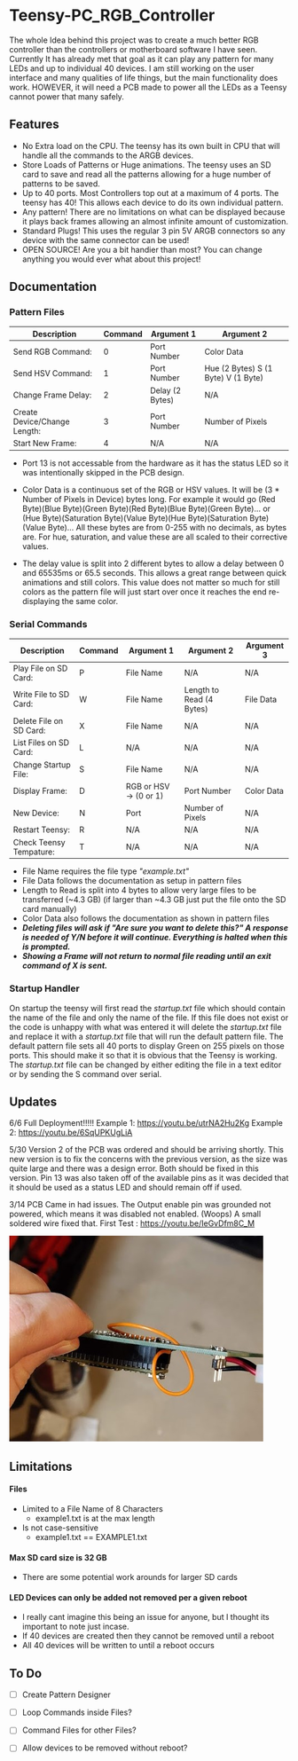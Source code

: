 # Teensy-PC_RGB_Controller
 
The whole Idea behind this project was to create a much better RGB controller than the controllers or motherboard software I have seen. Currently It has already met that goal as it can play any pattern for many LEDs and up to individual 40 devices. I am still working on the user interface and many qualities of life things, but the main functionality does work. HOWEVER, it will need a PCB made to power all the LEDs as a Teensy cannot power that many safely.

## Features

- No Extra load on the CPU. The teensy has its own built in CPU that will handle all the commands to the ARGB devices.
- Store Loads of Patterns or Huge animations. The teensy uses an SD card to save and read all the patterns allowing for a huge number of patterns to be saved.
- Up to 40 ports. Most Controllers top out at a maximum of 4 ports. The teensy has 40! This allows each device to do its own individual pattern.
- Any pattern! There are no limitations on what can be displayed because it plays back frames allowing an almost infinite amount of customization. 
- Standard Plugs! This uses the regular 3 pin 5V ARGB connectors so any device with the same connector can be used!
- OPEN SOURCE! Are you a bit handier than most? You can change anything you would ever what about this project!

## Documentation
### Pattern Files

Description | Command | Argument 1 | Argument 2
------------ | -------------| ------------ | -------------|
Send RGB Command: | 0 | Port Number | Color Data |
Send HSV Command: | 1 | Port Number | Hue (2 Bytes) S (1 Byte) V (1 Byte)|
Change Frame Delay: | 2 | Delay (2 Bytes) | N/A |
Create Device/Change Length: | 3 | Port Number | Number of Pixels |
Start New Frame: | 4 | N/A | N/A | N/A |

- Port 13 is not accessable from the hardware as it has the status LED so it was intentionally skipped in the PCB design. 

- Color Data is a continuous set of the RGB or HSV values. It will be (3 * Number of Pixels in Device) bytes long. For example it would go (Red Byte)(Blue Byte)(Green Byte)(Red Byte)(Blue Byte)(Green Byte)... or (Hue Byte)(Saturation Byte)(Value Byte)(Hue Byte)(Saturation Byte)(Value Byte)... All these bytes are from 0-255 with no decimals, as bytes are. For hue, saturation, and value these are all scaled to their corrective values.

- The delay value is split into 2 different bytes to allow a delay between 0 and 65535ms or 65.5 seconds. This allows a great range between quick animations and still colors. This value does not matter so much for still colors as the pattern file will just start over once it reaches the end re-displaying the same color.

### Serial Commands

Description | Command | Argument 1 | Argument 2 | Argument 3 |
------------ | -------------| ------------ | -------------| -------------|
Play File on SD Card: | P | File Name | N/A | N/A |
Write File to SD Card: | W | File Name | Length to Read (4 Bytes) | File Data |
Delete File on SD Card: | X | File Name | N/A | N/A |
List Files on SD Card: | L | N/A | N/A | N/A |
Change Startup File: | S | File Name | N/A | N/A |
Display Frame: | D | RGB or HSV -> (0 or 1) | Port Number | Color Data |
New Device: | N | Port | Number of Pixels | N/A |
Restart Teensy: | R | N/A | N/A | N/A |
Check Teensy Tempature: | T | N/A | N/A | N/A |

- File Name requires the file type *"example.txt"*
- File Data follows the documentation as setup in pattern files
- Length to Read is split into 4 bytes to allow very large files to be transferred (~4.3 GB) (if larger than ~4.3 GB just put the file onto the SD card manually)
- Color Data also follows the documentation as shown in pattern files
- ***Deleting files will ask if "Are sure you want to delete this?" A response is needed of Y/N before it will continue. Everything is halted when this is prompted.***
- ***Showing a Frame will not return to normal file reading until an exit command of X is sent.***

### Startup Handler

On startup the teensy will first read the *startup.txt* file which should contain the name of the file and only the name of the file. If this file does not exist or the code is unhappy with what was entered it will delete the *startup.txt* file and replace it with a *startup.txt* file that will run the default pattern file. The default pattern file sets all 40 ports to display Green on 255 pixels on those ports. This should make it so that it is obvious that the Teensy is working. The *startup.txt* file can be changed by either editing the file in a text editor or by sending the S command over serial.

## Updates
6/6
Full Deployment!!!!!
Example 1: https://youtu.be/utrNA2Hu2Kg
Example 2: https://youtu.be/6SqUPKUgLiA

5/30 Version 2 of the PCB was ordered and should be arriving shortly. This new version is to fix the concerns with the previous version, as the size was quite large and there was a design error. Both should be fixed in this version. Pin 13 was also taken off of the available pins as it was decided that it should be used as a status LED and should remain off if used. 

3/14 PCB Came in had issues. The Output enable pin was grounded not powered, which means it was disabled not enabled. (Woops) A small soldered wire fixed that. 
First Test : https://youtu.be/IeGvDfm8C_M

![photo of wire added to PCB](IMG_20210314_171215.jpg)


## Limitations
#### Files
   - Limited to a File Name of 8 Characters
     - example1.txt is at the max length
   - Is not case-sensitive 
     - example1.txt == EXAMPLE1.txt
      
#### Max SD card size is 32 GB
   - There are some potential work arounds for larger SD cards
   
#### LED Devices can only be added not removed per a given reboot
   - I really cant imagine this being an issue for anyone, but I thought its important to note just incase.
   - If 40 devices are created then they cannot be removed until a reboot
   - All 40 devices will be written to until a reboot occurs
   

## To Do
- [ ] Create Pattern Designer
- [ ] Loop Commands inside Files?
- [ ] Command Files for other Files?
- [ ] Allow devices to be removed without reboot?

